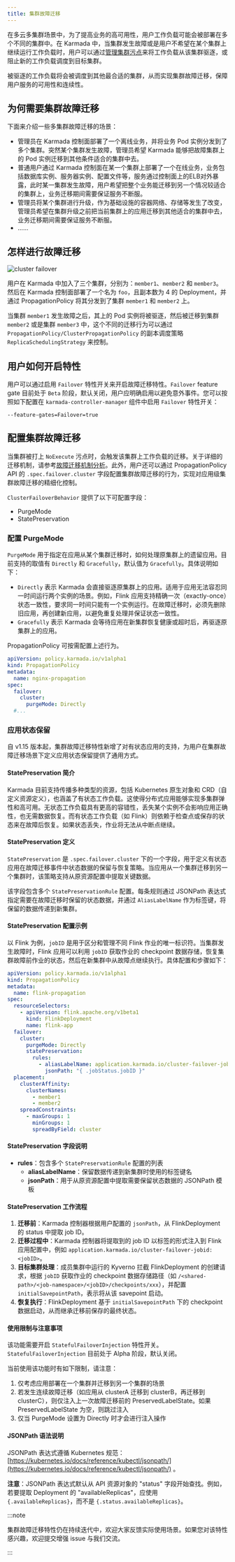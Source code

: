 ```yaml
---
title: 集群故障迁移
---
```


在多云多集群场景中，为了提高业务的高可用性，用户工作负载可能会被部署在多个不同的集群中。在 Karmada 中，当集群发生故障或是用户不希望在某个集群上继续运行工作负载时，用户可以通过[管理集群污点](./cluster-taint-management.md)来将工作负载从该集群驱逐，或阻止新的工作负载调度到目标集群。

被驱逐的工作负载将会被调度到其他最合适的集群，从而实现集群故障迁移，保障用户服务的可用性和连续性。

## 为何需要集群故障迁移

下面来介绍一些多集群故障迁移的场景：

- 管理员在 Karmada 控制面部署了一个离线业务，并将业务 Pod 实例分发到了多个集群。突然某个集群发生故障，管理员希望 Karmada 能够把故障集群上的 Pod 实例迁移到其他条件适合的集群中去。
- 普通用户通过 Karmada 控制面在某一个集群上部署了一个在线业务，业务包括数据库实例、服务器实例、配置文件等，服务通过控制面上的ELB对外暴露，此时某一集群发生故障，用户希望把整个业务能迁移到另一个情况较适合的集群上，业务迁移期间需要保证服务不断服。
- 管理员将某个集群进行升级，作为基础设施的容器网络、存储等发生了改变，管理员希望在集群升级之前把当前集群上的应用迁移到其他适合的集群中去，业务迁移期间需要保证服务不断服。
- ......

## 怎样进行故障迁移

![cluster failover](../../resources/userguide/failover/failover-overview.png)

用户在 Karmada 中加入了三个集群，分别为：`member1`、`member2` 和 `member3`。然后在 Karmada 控制面部署了一个名为 `foo`，且副本数为 4 的 Deployment，并通过 PropagationPolicy 将其分发到了集群 `member1` 和 `member2` 上。

当集群 `member1` 发生故障之后，其上的 Pod 实例将被驱逐，然后被迁移到集群 `member2` 或是集群 `member3` 中，这个不同的迁移行为可以通过 `PropagationPolicy/ClusterPropagationPolicy` 的副本调度策略 `ReplicaSchedulingStrategy` 来控制。

## 用户如何开启特性

用户可以通过启用 `Failover` 特性开关来开启故障迁移特性。`Failover` feature gate 目前处于 `Beta` 阶段，默认关闭，用户应明确启用以避免意外事件。您可以按照如下配置在 `karmada-controller-manager` 组件中启用 `Failover` 特性开关：

```
--feature-gates=Failover=true
```

## 配置集群故障迁移

当集群被打上 `NoExecute` 污点时，会触发该集群上工作负载的迁移。关于详细的迁移机制，请参考[故障迁移机制分析](failover-analysis.md)。此外，用户还可以通过 PropagationPolicy API 的 `.spec.failover.cluster` 字段配置集群故障迁移的行为，实现对应用级集群故障迁移的精细化控制。

`ClusterFailoverBehavior` 提供了以下可配置字段：

- PurgeMode
- StatePreservation

### 配置 PurgeMode

`PurgeMode` 用于指定在应用从某个集群迁移时，如何处理原集群上的遗留应用。目前支持的取值有 `Directly` 和 `Gracefully`，默认值为 `Gracefully`。具体说明如下：

- `Directly` 表示 Karmada 会直接驱逐原集群上的应用。适用于应用无法容忍同一时间运行两个实例的场景。例如，Flink 应用支持精确一次（exactly-once）状态一致性，要求同一时间只能有一个实例运行。在故障迁移时，必须先删除旧应用，再创建新应用，以避免重复处理并保证状态一致性。
- `Gracefully` 表示 Karmada 会等待应用在新集群恢复健康或超时后，再驱逐原集群上的应用。

PropagationPolicy 可按需配置上述行为。

```yaml
apiVersion: policy.karmada.io/v1alpha1
kind: PropagationPolicy
metadata:
  name: nginx-propagation
spec:
  failover:
    cluster:
      purgeMode: Directly
  #...
```

### 应用状态保留

自 v1.15 版本起，集群故障迁移特性新增了对有状态应用的支持，为用户在集群故障迁移场景下定义应用状态保留提供了通用方式。

#### StatePreservation 简介

Karmada 目前支持传播多种类型的资源，包括 Kubernetes 原生对象和 CRD（自定义资源定义），也涵盖了有状态工作负载。这使得分布式应用能够实现多集群弹性和高可用。无状态工作负载具有更高的容错性，丢失某个实例不会影响应用正确性，也无需数据恢复。而有状态工作负载（如 Flink）则依赖于检查点或保存的状态来在故障后恢复。如果状态丢失，作业将无法从中断点继续。

#### StatePreservation 定义

`StatePreservation` 是 `.spec.failover.cluster` 下的一个字段，用于定义有状态应用在故障迁移事件中状态数据的保留与恢复策略。当应用从一个集群迁移到另一个集群时，该策略支持从原资源配置中提取关键数据。

该字段包含多个 `StatePreservationRule` 配置。每条规则通过 JSONPath 表达式指定需要在故障迁移时保留的状态数据，并通过 `AliasLabelName` 作为标签键，将保留的数据传递到新集群。

#### StatePreservation 配置示例

以 Flink 为例，`jobID` 是用于区分和管理不同 Flink 作业的唯一标识符。当集群发生故障时，Flink 应用可以利用 `jobID` 获取作业的 checkpoint 数据存储，恢复集群故障前作业的状态，然后在新集群中从故障点继续执行。具体配置和步骤如下：

```yaml
apiVersion: policy.karmada.io/v1alpha1
kind: PropagationPolicy
metadata:
  name: flink-propagation
spec:
  resourceSelectors:
    - apiVersion: flink.apache.org/v1beta1
      kind: FlinkDeployment
      name: flink-app
  failover:
    cluster:
      purgeMode: Directly
      statePreservation:
        rules:
          - aliasLabelName: application.karmada.io/cluster-failover-jobid
            jsonPath: "{ .jobStatus.jobID }"
  placement:
    clusterAffinity:
      clusterNames:
        - member1
        - member2
    spreadConstraints:
      - maxGroups: 1
        minGroups: 1
        spreadByField: cluster
```

#### StatePreservation 字段说明

- **rules**：包含多个 `StatePreservationRule` 配置的列表
  - **aliasLabelName**：保留数据传递到新集群时使用的标签键名
  - **jsonPath**：用于从原资源配置中提取需要保留状态数据的 JSONPath 模板

#### StatePreservation 工作流程

1. **迁移前**：Karmada 控制器根据用户配置的 `jsonPath`，从 FlinkDeployment 的 status 中提取 job ID。
2. **迁移过程中**：Karmada 控制器将提取到的 job ID 以标签的形式注入到 Flink 应用配置中，例如 `application.karmada.io/cluster-failover-jobid: <jobID>`。
3. **目标集群处理**：成员集群中运行的 Kyverno 拦截 FlinkDeployment 的创建请求，根据 `jobID` 获取作业的 checkpoint 数据存储路径（如 `/<shared-path>/<job-namespace>/<jobID>/checkpoints/xxx`），并配置 `initialSavepointPath`，表示将从该 savepoint 启动。
4. **恢复执行**：FlinkDeployment 基于 `initialSavepointPath` 下的 checkpoint 数据启动，从而继承迁移前保存的最终状态。

#### 使用限制与注意事项

该功能需要开启 `StatefulFailoverInjection` 特性开关。`StatefulFailoverInjection` 目前处于 Alpha 阶段，默认关闭。

当前使用该功能时有如下限制，请注意：

1. 仅考虑应用部署在一个集群并迁移到另一个集群的场景
2. 若发生连续故障迁移（如应用从 clusterA 迁移到 clusterB，再迁移到 clusterC），则仅注入上一次故障迁移前的 PreservedLabelState。如果 PreservedLabelState 为空，则跳过注入
3. 仅当 PurgeMode 设置为 Directly 时才会进行注入操作

#### JSONPath 语法说明

JSONPath 表达式遵循 Kubernetes 规范：[https://kubernetes.io/docs/reference/kubectl/jsonpath/](https://kubernetes.io/docs/reference/kubectl/jsonpath/) 。

**注意**：JSONPath 表达式默认从 API 资源对象的 "status" 字段开始查找。例如，若要提取 Deployment 的 "availableReplicas"，应使用 `{.availableReplicas}`，而不是 `{.status.availableReplicas}`。

:::note

集群故障迁移特性仍在持续迭代中，欢迎大家反馈实际使用场景。如果您对该特性感兴趣，欢迎提交增强 issue 与我们交流。

:::
